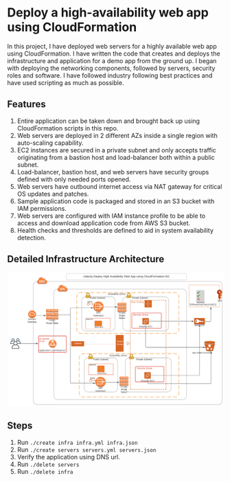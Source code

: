 # Deploy a high-availability web app using CloudFormation
In this project, I have deployed web servers for a highly available web app using CloudFormation. I have written the code that creates and deploys the infrastructure and application for a demo app from the ground up. I began with deploying the networking components, followed by servers, security roles and software. I have followed industry following best practices and have used scripting as much as possible.
## Features

1. Entire application can be taken down and brought back up using CloudFormation scripts in this repo.
2. Web servers are deployed in 2 different AZs inside a single region with auto-scaling capability.
3. EC2 instances are secured in a private subnet and only accepts traffic originating from a bastion host and load-balancer both within a public subnet.
4.  Load-balancer, bastion host, and web servers have security groups defined with only needed ports opened.
5.  Web servers have outbound internet access via NAT gateway for critical OS updates and patches.
6.  Sample application code is packaged and stored in an S3 bucket with IAM permissions.
7.  Web servers are configured with IAM instance profile to be able to access and download application code from AWS S3 bucket.
8. Health checks and thresholds are defined to aid in system availability detection.
## Detailed Infrastructure Architecture

<p align="center">
    <img src="./HA-WebApp-Infrastructure.png" alt="arch diagram">
</p>

## Steps

1. Run `./create infra infra.yml infra.json`
2. Run `./create servers servers.yml servers.json`
3. Verify the application using DNS url.
4. Run `./delete servers`
5. Run `./delete infra`